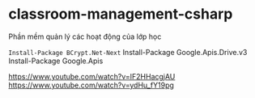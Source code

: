 # classroom-management-csharp
Phần mềm quản lý các hoạt động của lớp học

```Install-Package BCrypt.Net-Next```
Install-Package Google.Apis.Drive.v3
Install-Package Google.Apis

https://www.youtube.com/watch?v=IF2HHacgjAU
https://www.youtube.com/watch?v=ydHu_fY19pg
